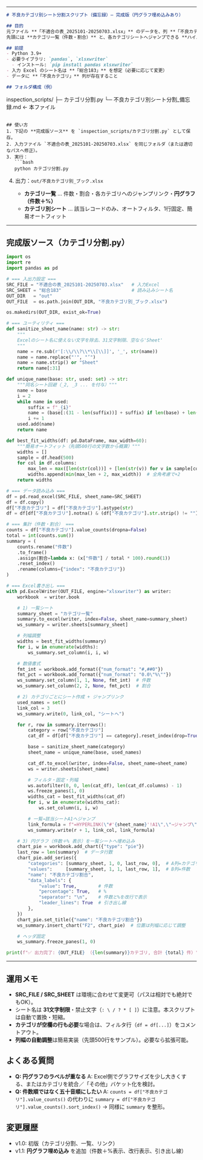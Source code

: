 
---

```markdown
# 不良カテゴリ別シート分割スクリプト（備忘録）— 完成版（円グラフ埋め込みあり）

## 目的
元ファイル **「不適合の表_2025101-20250703.xlsx」** のデータを、列 **「不良カテゴリ」** ごとに分割し、**カテゴリ名ごとのシート**を持つ新しい Excel ブックを作成する。  
先頭には **カテゴリ一覧（件数・割合）** と、各カテゴリシートへジャンプできる **ハイパーリンク**、さらに **円グラフ（件数＋%表示）** を埋め込む。

## 前提
- Python 3.9+
- 必要ライブラリ: `pandas`, `xlsxwriter`
  - インストール: `pip install pandas xlsxwriter`
- 入力 Excel のシート名は **「総合183」** を想定（必要に応じて変更）
- データに **「不良カテゴリ」** 列が存在すること

## フォルダ構成（例）
```

inspection\_scripts/
├─ カテゴリ分割.py
└─ 不良カテゴリ別シート分割\_備忘録.md  ← 本ファイル

````

## 使い方
1. 下記の **完成版ソース** を `inspection_scripts/カテゴリ分割.py` として保存。
2. 入力ファイル `不適合の表_2025101-20250703.xlsx` を同じフォルダ（または適切なパスへ修正）。
3. 実行：
   ```bash
   python カテゴリ分割.py
````

4. 出力：`out/不良カテゴリ別_ブック.xlsx`

   * **カテゴリ一覧** … 件数・割合・各カテゴリへのジャンプリンク・**円グラフ（件数＋%）**
   * **カテゴリ別シート** … 該当レコードのみ、オートフィルタ、1行固定、簡易オートフィット

---

## 完成版ソース（カテゴリ分割.py）

```python
import os
import re
import pandas as pd

# === 入出力設定 ===
SRC_FILE = "不適合の表_2025101-20250703.xlsx"   # 入力Excel
SRC_SHEET = "総合183"                          # 読み込みシート名
OUT_DIR   = "out"
OUT_FILE  = os.path.join(OUT_DIR, "不良カテゴリ別_ブック.xlsx")

os.makedirs(OUT_DIR, exist_ok=True)

# === ユーティリティ ===
def sanitize_sheet_name(name: str) -> str:
    """
    Excelのシート名に使えない文字を除去、31文字制限、空なら'Sheet'
    """
    name = re.sub(r'[:\\/\\?\\*\\[\\]]', '_', str(name))
    name = name.replace("'", "’")
    name = name.strip() or "Sheet"
    return name[:31]

def unique_name(base: str, used: set) -> str:
    """同名シート回避（_2, _3 ... を付与）"""
    name = base
    i = 2
    while name in used:
        suffix = f"_{i}"
        name = (base[:(31 - len(suffix))] + suffix) if len(base) + len(suffix) > 31 else base + suffix
        i += 1
    used.add(name)
    return name

def best_fit_widths(df: pd.DataFrame, max_width=60):
    """簡易オートフィット（先頭500行の文字数から概算）"""
    widths = []
    sample = df.head(500)
    for col in df.columns:
        max_len = max([len(str(col))] + [len(str(v)) for v in sample[col].tolist()])
        widths.append(min(max_len + 2, max_width))  # 全角考慮で+2
    return widths

# === データ読み込み ===
df = pd.read_excel(SRC_FILE, sheet_name=SRC_SHEET)
df = df.copy()
df["不良カテゴリ"] = df["不良カテゴリ"].astype(str)
df = df[df["不良カテゴリ"].notna() & (df["不良カテゴリ"].str.strip() != "")]

# === 集計（件数・割合） ===
counts = df["不良カテゴリ"].value_counts(dropna=False)
total = int(counts.sum())
summary = (
    counts.rename("件数")
    .to_frame()
    .assign(割合=lambda x: (x["件数"] / total * 100).round(1))
    .reset_index()
    .rename(columns={"index": "不良カテゴリ"})
)

# === Excel書き出し ===
with pd.ExcelWriter(OUT_FILE, engine="xlsxwriter") as writer:
    workbook  = writer.book

    # 1) 一覧シート
    summary_sheet = "カテゴリ一覧"
    summary.to_excel(writer, index=False, sheet_name=summary_sheet)
    ws_summary = writer.sheets[summary_sheet]

    # 列幅調整
    widths = best_fit_widths(summary)
    for i, w in enumerate(widths):
        ws_summary.set_column(i, i, w)

    # 数値書式
    fmt_int = workbook.add_format({"num_format": "#,##0"})
    fmt_pct = workbook.add_format({"num_format": "0.0\"%\""})
    ws_summary.set_column(1, 1, None, fmt_int)  # 件数
    ws_summary.set_column(2, 2, None, fmt_pct)  # 割合

    # 2) カテゴリごとにシート作成 + ジャンプリンク
    used_names = set()
    link_col = 3
    ws_summary.write(0, link_col, "シートへ")

    for r, row in summary.iterrows():
        category = row["不良カテゴリ"]
        cat_df = df[df["不良カテゴリ"] == category].reset_index(drop=True)

        base = sanitize_sheet_name(category)
        sheet_name = unique_name(base, used_names)

        cat_df.to_excel(writer, index=False, sheet_name=sheet_name)
        ws = writer.sheets[sheet_name]

        # フィルタ・固定・列幅
        ws.autofilter(0, 0, len(cat_df), len(cat_df.columns) - 1)
        ws.freeze_panes(1, 0)
        widths_cat = best_fit_widths(cat_df)
        for i, w in enumerate(widths_cat):
            ws.set_column(i, i, w)

        # 一覧→該当シートA1へジャンプ
        link_formula = f"=HYPERLINK(\"#'{sheet_name}'!A1\",\"→ジャンプ\")"
        ws_summary.write(r + 1, link_col, link_formula)

    # 3) 円グラフ（件数＋% 表示）を一覧シートへ埋め込み
    chart_pie = workbook.add_chart({"type": "pie"})
    last_row = len(summary)  # データ行数
    chart_pie.add_series({
        "categories": [summary_sheet, 1, 0, last_row, 0],  # A列=カテゴリ名
        "values":     [summary_sheet, 1, 1, last_row, 1],  # B列=件数
        "name": "不良カテゴリ割合",
        "data_labels": {
            "value": True,        # 件数
            "percentage": True,   # %
            "separator": "\n",    # 件数と%を改行で表示
            "leader_lines": True  # 引き出し線
        },
    })
    chart_pie.set_title({"name": "不良カテゴリ割合"})
    ws_summary.insert_chart("F2", chart_pie)  # 位置は列幅に応じて調整

    # ヘッダ固定
    ws_summary.freeze_panes(1, 0)

print(f"✅ 出力完了: {OUT_FILE} （{len(summary)}カテゴリ, 合計 {total} 件）")
```

---

## 運用メモ

* **SRC\_FILE / SRC\_SHEET** は環境に合わせて変更可（パスは相対でも絶対でもOK）。
* シート名は **31文字制限**・禁止文字（`: \ / ? * [ ]`）に注意。本スクリプトは自動で置換・短縮。
* **カテゴリが空欄の行も必要**な場合は、フィルタ行（`df = df[...]`）をコメントアウト。
* **列幅の自動調整**は簡易実装（先頭500行をサンプル）。必要なら拡張可能。

## よくある質問

* **Q: 円グラフのラベルが重なる**
  A: Excel側でグラフサイズを少し大きくする、またはカテゴリを統合／「その他」バケット化を検討。
* **Q: 件数順ではなく五十音順にしたい**
  A: `counts = df["不良カテゴリ"].value_counts()` の代わりに
  `summary = df["不良カテゴリ"].value_counts().sort_index()` → 同様に `summary` を整形。

## 変更履歴

* v1.0: 初版（カテゴリ分割、一覧、リンク）
* v1.1: **円グラフ埋め込み** を追加（件数＋%表示、改行表示、引き出し線）

```
